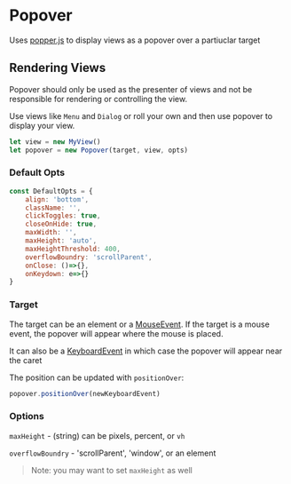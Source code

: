 Popover
============

Uses [popper.js](https://popper.js.org) to display views as a popover
over a partiuclar target

## Rendering Views

Popover should only be used as the presenter of views and not be
responsible for rendering or controlling the view.

Use views like `Menu` and `Dialog` or roll your own and then use
popover to display your view.

```js
let view = new MyView()
let popover = new Popover(target, view, opts)
```

### Default Opts

```js
const DefaultOpts = {
	align: 'bottom',
	className: '',
	clickToggles: true,
	closeOnHide: true,
	maxWidth: '',
	maxHeight: 'auto',
	maxHeightThreshold: 400,
	overflowBoundry: 'scrollParent',
	onClose: ()=>{},
	onKeydown: e=>{}
}
```

### Target
The target can be an element or a [MouseEvent](https://developer.mozilla.org/en-US/docs/Web/API/MouseEvent).
If the target is a mouse event, the popover will appear where the mouse is placed.

It can also be a [KeyboardEvent](https://developer.mozilla.org/en-US/docs/Web/API/KeyboardEvent) in which case the popover will appear near the caret

The position can be updated with `positionOver`:

```js
popover.positionOver(newKeyboardEvent)
```

### Options

`maxHeight` - (string) can be pixels, percent, or `vh`

`overflowBoundry` - 'scrollParent', 'window', or an element  
>Note: you may want to set `maxHeight` as well